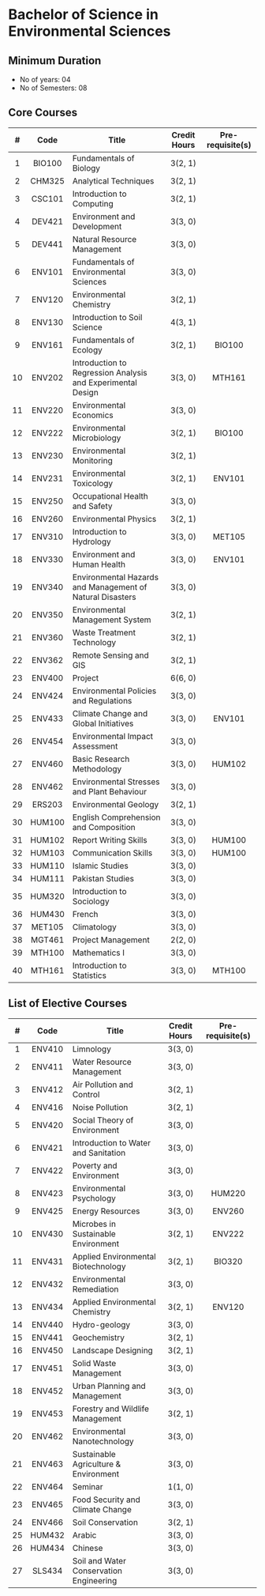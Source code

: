 # Bachelor of Science in Environmental Sciences

## Minimum Duration
* No of years: 04
* No of Semesters: 08

## Core Courses
| # | Code | Title | Credit Hours | Pre-requisite(s) |
|:-:|:----:|-------|:------------:|:----------------:|
| 1 | BIO100 | Fundamentals of Biology | 3(2, 1) |  | 
| 2 | CHM325 | Analytical Techniques | 3(2, 1) |  | 
| 3 | CSC101 | Introduction to Computing | 3(2, 1) |  | 
| 4 | DEV421 | Environment and Development | 3(3, 0) |  | 
| 5 | DEV441 | Natural Resource Management | 3(3, 0) |  | 
| 6 | ENV101 | Fundamentals of Environmental Sciences | 3(3, 0) |  | 
| 7 | ENV120 | Environmental Chemistry | 3(2, 1) |  | 
| 8 | ENV130 | Introduction to Soil Science | 4(3, 1) |  | 
| 9 | ENV161 | Fundamentals of Ecology | 3(2, 1) | BIO100 | 
| 10 | ENV202 | Introduction to Regression Analysis and Experimental Design | 3(3, 0) | MTH161 |
| 11 | ENV220 | Environmental Economics | 3(3, 0) |  | 
| 12 | ENV222 | Environmental Microbiology | 3(2, 1) | BIO100 | 
| 13 | ENV230 | Environmental Monitoring | 3(2, 1) |  | 
| 14 | ENV231 | Environmental Toxicology | 3(2, 1) | ENV101 | 
| 15 | ENV250 | Occupational Health and Safety | 3(3, 0) |  | 
| 16 | ENV260 | Environmental Physics | 3(2, 1) |  | 
| 17 | ENV310 | Introduction to Hydrology | 3(3, 0) | MET105 | 
| 18 | ENV330 | Environment and Human Health | 3(3, 0) | ENV101 | 
| 19 | ENV340 | Environmental Hazards and Management of Natural Disasters | 3(3, 0) |  | 
| 20 | ENV350 | Environmental Management System | 3(2, 1) |  | 
| 21 | ENV360 | Waste Treatment Technology | 3(2, 1) |  | 
| 22 | ENV362 | Remote Sensing and GIS | 3(2, 1) |  | 
| 23 | ENV400 | Project | 6(6, 0) |  | 
| 24 | ENV424 | Environmental Policies and Regulations | 3(3, 0) |  | 
| 25 | ENV433 | Climate Change and Global Initiatives | 3(3, 0) | ENV101 | 
| 26 | ENV454 | Environmental Impact Assessment | 3(3, 0) |  | 
| 27 | ENV460 | Basic Research Methodology | 3(3, 0) | HUM102 | 
| 28 | ENV462 | Environmental Stresses and Plant Behaviour | 3(3, 0) |  | 
| 29 | ERS203 | Environmental Geology | 3(2, 1) |  | 
| 30 | HUM100 | English Comprehension and Composition | 3(3, 0) |  | 
| 31 | HUM102 | Report Writing Skills | 3(3, 0) | HUM100 | 
| 32 | HUM103 | Communication Skills | 3(3, 0) | HUM100 | 
| 33 | HUM110 | Islamic Studies | 3(3, 0) |  | 
| 34 | HUM111 | Pakistan Studies | 3(3, 0) |  | 
| 35 | HUM320 | Introduction to Sociology | 3(3, 0) |  | 
| 36 | HUM430 | French | 3(3, 0) |  | 
| 37 | MET105 | Climatology | 3(3, 0) |  | 
| 38 | MGT461 | Project Management | 2(2, 0) |  | 
| 39 | MTH100 | Mathematics I | 3(3, 0) |  | 
| 40 | MTH161 | Introduction to Statistics | 3(3, 0) | MTH100 | 

## List of Elective Courses
| # | Code | Title | Credit Hours | Pre-requisite(s) |
|:-:|:----:|-------|:------------:|:----------------:|
| 1 | ENV410 | Limnology | 3(3, 0) |  | 
| 2 | ENV411 | Water Resource Management | 3(3, 0) |  | 
| 3 | ENV412 | Air Pollution and Control | 3(2, 1) |  | 
| 4 | ENV416 | Noise Pollution | 3(2, 1) |  | 
| 5 | ENV420 | Social Theory of Environment | 3(3, 0) |  | 
| 6 | ENV421 | Introduction to Water and Sanitation | 3(3, 0) |  | 
| 7 | ENV422 | Poverty and Environment | 3(3, 0) |  | 
| 8 | ENV423 | Environmental Psychology | 3(3, 0) | HUM220 | 
| 9 | ENV425 | Energy Resources | 3(3, 0) | ENV260 | 
| 10 | ENV430 | Microbes in Sustainable Environment | 3(2, 1) | ENV222 | 
| 11 | ENV431 | Applied Environmental Biotechnology | 3(2, 1) | BIO320 | 
| 12 | ENV432 | Environmental Remediation | 3(3, 0) |  | 
| 13 | ENV434 | Applied Environmental Chemistry | 3(2, 1) | ENV120 | 
| 14 | ENV440 | Hydro-geology | 3(3, 0) |  | 
| 15 | ENV441 | Geochemistry | 3(2, 1) |  | 
| 16 | ENV450 | Landscape Designing | 3(2, 1) |  | 
| 17 | ENV451 | Solid Waste Management | 3(3, 0) |  | 
| 18 | ENV452 | Urban Planning and Management | 3(3, 0) |  | 
| 19 | ENV453 | Forestry and Wildlife Management | 3(2, 1) |  | 
| 20 | ENV462 | Environmental Nanotechnology | 3(3, 0) |  | 
| 21 | ENV463 | Sustainable Agriculture & Environment | 3(3, 0) |  | 
| 22 | ENV464 | Seminar | 1(1, 0) |  | 
| 23 | ENV465 | Food Security and Climate Change | 3(3, 0) |  | 
| 24 | ENV466 | Soil Conservation | 3(2, 1) |  | 
| 25 | HUM432 | Arabic | 3(3, 0) |  | 
| 26 | HUM434 | Chinese | 3(3, 0) |  | 
| 27 | SLS434 | Soil and Water Conservation Engineering | 3(3, 0) |  | 